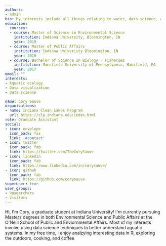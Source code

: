```yaml
---
authors:
- admin
bio: My interests include all things relating to water, data science, and sports
education:
  courses:
  - course: Master of Science in Environmental Science
    institution: Indiana University, Bloomington, IN
    year: 2019  
  - course: Master of Public Affairs 
    institution: Indiana Univeristy Bloomington, IN
    year: 2019 
  - course: Bachelor of Science in Biology - Fisheries
    institution: Mansfield University of Pennsylvania, Mansfield, PA 
    year: 2017
email: ""
interests: 
- Aquatic ecology
- Data visualization 
- Data science

name: Cory Sauve
organizations:
- name: Indiana Clean Lakes Program
  url: https://clp.indiana.edu/index.html
role: Graduate Assistant 
social:
- icon: envelope
  icon_pack: fas
  link: '#contact'
- icon: twitter
  icon_pack: fab
  link: https://twitter.com/TheCorySauve
- icon: linkedin
  icon_pack: fab
  link: https://www.linkedin.com/in/corysauve/
- icon: github
  icon_pack: fab
  link: https://github.com/corysauve
superuser: true
user_groups:
- Researchers
- Visitors
---
```


Hi, I'm Cory, a graduate student at Indiana University! I'm currently pursuing Masters degrees in both Environmental Science and Public Affairs at the O'Neill School of Public and Enviornmental Affairs. Most of my interests involve using data science techniques to better understand aquatic systems. In my free time, I enjoy analzying interesting data in R, exploring the outdoors, cooking, and coffee.
